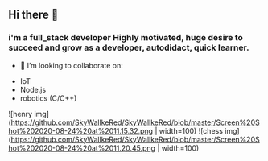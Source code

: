 ## Hi there 👋
### i'm a full_stack developer Highly motivated, huge desire to succeed and grow as a developer, autodidact, quick learner. 
 - 👯 I’m looking to collaborate on:
* IoT
* Node.js 
* robotics (C/C++)


![henry img](https://github.com/SkyWallkeRed/SkyWallkeRed/blob/master/Screen%20Shot%202020-08-24%20at%2011.15.32.png | width=100)
![chess img](https://github.com/SkyWallkeRed/SkyWallkeRed/blob/master/Screen%20Shot%202020-08-24%20at%2011.20.45.png | width=100)
<!--
**SkyWallkeRed/SkyWallkeRed** is a ✨ _special_ ✨ repository because its `README.md` (this file) appears on your GitHub profile.

Here are some ideas to get you started:

- 🔭 I’m currently working on ...
- 🌱 I’m currently learning ...
- 👯 I’m looking to collaborate on ...
- 🤔 I’m looking for help with ...
- 💬 Ask me about ...
- 📫 How to reach me: ...
- 😄 Pronouns: ...
- ⚡ Fun fact: ...
-->
